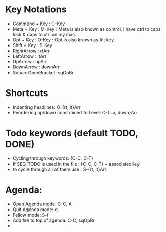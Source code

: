 # Key Notations
 * Command + Key : C-Key
 * Meta + Key    : M-Key : Meta is also known as control, I have ctrl to caps lock & caps to ctrl on my mac.
 * Opt  + Key    : O-Key : Opt is also known as Alt key.
 * Shift + Key   : S-Key
 * RightArrow    : rtArr
 * LeftArrow     : ltArr
 * UpArrow       : upArr
 * DownArrow     : downArr
 * SquareOpenBracket: sqOpBr

# Shortcuts
  * Indenting headlines: O-{rt, lt}Arr
  * Reordering up/down constrained to Level: O-{up, down}Arr

# Todo keywords (default TODO, DONE)
  * Cycling through keywords: {C-C, C-T}
  * If SEQ_TODO is used in the file : (C-C, C-T} + associatedKey
  * to cycle through all of them use :  S-{rt, lt}Arr.
# Agenda:
  * Open Agenda mode: C-C, A
  * Quit Agenda mode: q
  * Fellow mode: S-f
  * Add file to top of agenda: C-C, sqOpBr
  * 
